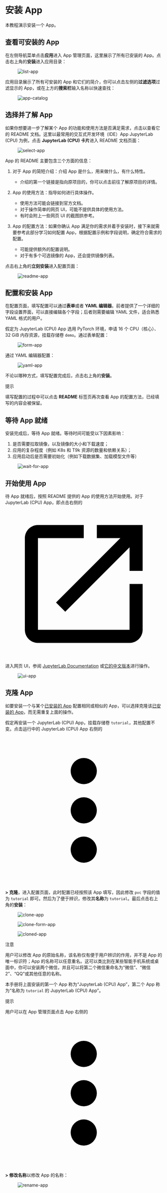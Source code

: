 # 安装 App

本教程演示安装一个 App。

## 查看可安装的 App

在左侧导航菜单点击**应用**进入 App 管理页面，这里展示了所有已安装的 App。点击右上角的**安装**进入应用目录：

<figure class="screenshot">
  <img alt="list-app" src="../../assets/guide/manage-app/list-app.png" />
</figure>

应用目录展示了所有可安装的 App 和它们的简介，你可以点击左侧的**过滤选项**过滤显示的 App，或在上方的**搜索栏**输入名称以快速查找：

<figure class="screenshot">
  <img alt="app-catalog" src="../../assets/guide/manage-app/app-catalog.png" />
</figure>

## 选择并了解 App

如果你想要进一步了解某个 App 的功能和使用方法是否满足需求，点击以查看它的 README 文档。这里以最常用的交互式开发环境（IDE）App JupyterLab (CPU) 为例，点击 **JupyterLab (CPU) 卡片**进入 README 文档页面：

<figure class="screenshot">
  <img alt="select-app" src="../../assets/guide/manage-app/select-app.png" />
</figure>

App 的 README 主要包含三个方面的信息：

1. 对于 App 的简短介绍：介绍 App 是什么，用来做什么，有什么特性。

    * 介绍的第一个链接是指向原项目的，你可以点击前往了解原项目的详情。

2. App 的使用方法：指导如何进行具体操作。

    * 使用方法可能会链接到官方文档。
    * 对于操作简单的网页 UI，可能不提供具体的使用方法。
    * 有时会附上一些网页 UI 的截图拱参考。

3. App 的配置方法：如果你确认 App 满足你的需求并着手安装时，接下来就需要参考此部分学习如何配置 App，根据配置示例和字段说明，确定符合需求的配置。

    * 可能提供额外的配置说明。
    * 对于有多个可选镜像的 App，还会提供镜像列表。

点击右上角的**立刻安装**进入配置页面：

<figure class="screenshot">
  <img alt="readme-app" src="../../assets/guide/manage-app/readme-app.png" />
</figure>

## 配置和安装 App

在配置页面，填写配置可以通过**表单**或者 **YAML 编辑器**。前者提供了一个详细的字段设置界面，可以直接编辑各个字段；后者则需要编辑 YAML 文件，适合熟悉 YAML 格式的用户。

假定为 JupyterLab (CPU) App 选用 PyTorch 环境，申请 16 个 CPU（核心）、32 GiB 内存资源，挂载存储卷 `demo`。通过表单配置：

<figure class="screenshot">
  <img alt="form-app" src="../../assets/guide/manage-app/form-app.png" />
</figure>

通过 YAML 编辑器配置：

<figure class="screenshot">
  <img alt="yaml-app" src="../../assets/guide/manage-app/yaml-app.png" />
</figure>

不论以哪种方式，填写配置完成后，点击右上角的**安装**。

<aside class="note tip">
<div class="title">提示</div>

填写配置的过程中可以点击 **README** 标签页再次查看 App 的配置方法，已经填写的内容会被保留。

</aside>

## 等待 App 就绪

安装完成后，等待 App 就绪。等待时间可能受以下因素影响：

1. 是否需要拉取镜像，以及镜像的大小和下载速度；
2. 应用的复杂程度（例如 K8s 和 T9k 资源的数量和依赖关系）；
3. 应用启动后是否需要初始化（例如下载数据集、加载模型文件等）

<figure class="screenshot">
  <img alt="wait-for-app" src="../../assets/guide/manage-app/wait-for-app.png" />
</figure>

## 开始使用 App

待 App 就绪后，按照 README 提供的 App 的使用方法开始使用。对于 JupyterLab (CPU) App，即点击右侧的 <span class="twemoji"><svg class="MuiSvgIcon-root MuiSvgIcon-colorPrimary MuiSvgIcon-fontSizeMedium css-jxtyyz" focusable="false" aria-hidden="true" viewBox="0 0 24 24" data-testid="OpenInNewIcon"><path d="M19 19H5V5h7V3H5c-1.11 0-2 .9-2 2v14c0 1.1.89 2 2 2h14c1.1 0 2-.9 2-2v-7h-2zM14 3v2h3.59l-9.83 9.83 1.41 1.41L19 6.41V10h2V3z"></path></svg></span> 进入网页 UI，参阅 <a target="_blank" rel="noopener noreferrer" href="https://jupyterlab.readthedocs.io/en/latest/">JupyterLab Documentation</a> 或<a target="_blank" rel="noopener noreferrer" href="https://jupyterlab.pythonlang.cn/en/latest/">它的中文版本</a>进行操作。

<figure class="screenshot">
  <img alt="ui-app" src="../../assets/guide/manage-app/ui-app.png" />
</figure>

## 克隆 App

如要安装一个与某个<u>已安装的 App</u> 配置相同或相似的 App，可以选择克隆该<u>已安装的 App</u>，而无需重复上面的操作。

假定再安装一个 JupyterLab (CPU) App，挂载存储卷 `tutorial`，其他配置不变。点击运行中的 JupyterLab (CPU) App 右侧的 <span class="twemoji"><svg xmlns="http://www.w3.org/2000/svg" viewBox="0 0 24 24"><path d="M12 16a2 2 0 0 1 2 2 2 2 0 0 1-2 2 2 2 0 0 1-2-2 2 2 0 0 1 2-2m0-6a2 2 0 0 1 2 2 2 2 0 0 1-2 2 2 2 0 0 1-2-2 2 2 0 0 1 2-2m0-6a2 2 0 0 1 2 2 2 2 0 0 1-2 2 2 2 0 0 1-2-2 2 2 0 0 1 2-2Z"></path></svg></span> **> 克隆**，进入配置页面，此时配置已经按照该 App 填写，因此修改 `pvc` 字段的值为 `tutorial` 即可。然后为了便于辨识，修改其**名称**为 `tutorial`。最后点击右上角的**安装**：

<figure class="screenshot">
  <img alt="clone-app" src="../../assets/guide/manage-app/clone-app.png" />
</figure>

<figure class="screenshot">
  <img alt="clone-form-app" src="../../assets/guide/manage-app/clone-form-app.png" />
</figure>

<figure class="screenshot">
  <img alt="cloned-app" src="../../assets/guide/manage-app/cloned-app.png" />
</figure>

<aside class="note">
<div class="title">注意</div>

用户可以修改 App 的原始名称，该名称仅有便于用户辨识的作用，并不是 App 的唯一标识符；App 的名称可以任意重名。这可以类比到在某些智能手机系统或桌面中，你可以安装两个微信，并且可以将第二个微信重命名为“微信”、“微信2”、“QQ”或其他任意的名称。

本手册将上面安装的第一个 App 称为“JupyterLab (CPU) App”，第二个 App 称为“名称为 `tutorial` 的 JupyterLab (CPU) App”。

</aside>

<aside class="note tip">
<div class="title">提示</div>

用户可以在 App 管理页面点击 App 右侧的 <span class="twemoji"><svg xmlns="http://www.w3.org/2000/svg" viewBox="0 0 24 24"><path d="M12 16a2 2 0 0 1 2 2 2 2 0 0 1-2 2 2 2 0 0 1-2-2 2 2 0 0 1 2-2m0-6a2 2 0 0 1 2 2 2 2 0 0 1-2 2 2 2 0 0 1-2-2 2 2 0 0 1 2-2m0-6a2 2 0 0 1 2 2 2 2 0 0 1-2 2 2 2 0 0 1-2-2 2 2 0 0 1 2-2Z"></path></svg></span> **> 修改名称**以修改 App 的名称：

<figure class="screenshot">
  <img alt="rename-app" src="../../assets/guide/manage-app/rename-app.png" />
</figure>

</aside>
